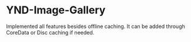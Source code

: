 # YND-Image-Gallery

Implemented all features besides offline caching. It can be added through CoreData or Disc caching if needed.
